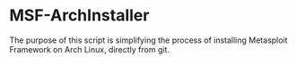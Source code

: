 # MSF-ArchInstaller

The purpose of this script is simplifying the process of installing Metasploit Framework on Arch Linux, directly from git.
